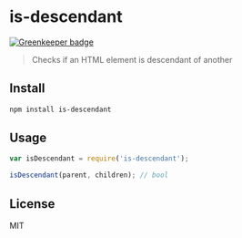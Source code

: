 # is-descendant

[![Greenkeeper badge](https://badges.greenkeeper.io/nescalante/is-descendant.svg)](https://greenkeeper.io/)

> Checks if an HTML element is descendant of another

## Install

```bash
npm install is-descendant
```

## Usage

```js
var isDescendant = require('is-descendant');

isDescendant(parent, children); // bool
```

## License

MIT
